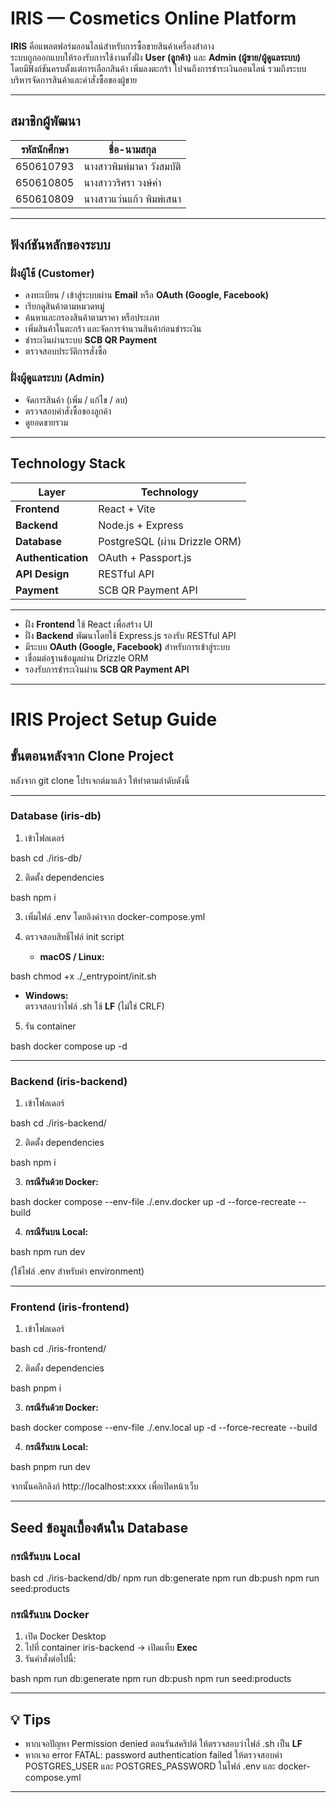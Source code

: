 # IRIS — Cosmetics Online Platform

**IRIS** คือแพลตฟอร์มออนไลน์สำหรับการซื้อขายสินค้าเครื่องสำอาง  
ระบบถูกออกแบบให้รองรับการใช้งานทั้งฝั่ง **User (ลูกค้า)** และ **Admin (ผู้ขาย/ผู้ดูแลระบบ)**  
โดยมีฟังก์ชันครบตั้งแต่การเลือกสินค้า เพิ่มลงตะกร้า ไปจนถึงการชำระเงินออนไลน์ รวมถึงระบบบริหารจัดการสินค้าและคำสั่งซื้อของผู้ขาย

---

## สมาชิกผู้พัฒนา

| รหัสนักศึกษา | ชื่อ-นามสกุล |
|----------------|-------------------------------|
| 650610793 | นางสาวพิมพ์มาดา วังสมบัติ |
| 650610805 | นางสาววริศรา วงษ์คำ |
| 650610809 | นางสาวแว่นแก้ว พิมพ์เสนา |

---

## ฟังก์ชันหลักของระบบ

### ฝั่งผู้ใช้ (Customer)
- ลงทะเบียน / เข้าสู่ระบบผ่าน **Email** หรือ **OAuth (Google, Facebook)**
- เรียกดูสินค้าตามหมวดหมู่
- ค้นหาและกรองสินค้าตามราคา หรือประเภท
- เพิ่มสินค้าในตะกร้า และจัดการจำนวนสินค้าก่อนชำระเงิน
- ชำระเงินผ่านระบบ **SCB QR Payment**
- ตรวจสอบประวัติการสั่งซื้อ

### ฝั่งผู้ดูแลระบบ (Admin)
- จัดการสินค้า (เพิ่ม / แก้ไข / ลบ)
- ตรวจสอบคำสั่งซื้อของลูกค้า
- ดูยอดขายรวม

---

## Technology Stack

| Layer | Technology |
|-------|-------------|
| **Frontend** | React + Vite |
| **Backend** | Node.js + Express |
| **Database** | PostgreSQL (ผ่าน Drizzle ORM) |
| **Authentication** | OAuth + Passport.js |
| **API Design** | RESTful API |
| **Payment** | SCB QR Payment API |

---

- ฝั่ง **Frontend** ใช้ React เพื่อสร้าง UI  
- ฝั่ง **Backend** พัฒนาโดยใช้ Express.js รองรับ RESTful API  
- มีระบบ **OAuth (Google, Facebook)** สำหรับการเข้าสู่ระบบ  
- เชื่อมต่อฐานข้อมูลผ่าน Drizzle ORM  
- รองรับการชำระเงินผ่าน **SCB QR Payment API**

---

# IRIS Project Setup Guide

## ขั้นตอนหลังจาก Clone Project
หลังจาก git clone โปรเจกต์มาแล้ว ให้ทำตามลำดับดังนี้

---

### Database (iris-db)

1. เข้าโฟลเดอร์  
   
bash
   cd ./iris-db/

2. ติดตั้ง dependencies  
   
bash
   npm i

3. เพิ่มไฟล์ .env โดยอิงค่าจาก docker-compose.yml

4. ตรวจสอบสิทธิ์ไฟล์ init script  
   - **macOS / Linux:**  
     
bash
     chmod +x ./_entrypoint/init.sh 

   - **Windows:**  
     ตรวจสอบว่าไฟล์ .sh ใช้ **LF** (ไม่ใช่ CRLF)

5. รัน container  
   
bash
   docker compose up -d

---

### Backend (iris-backend)

1. เข้าโฟลเดอร์  
   
bash
   cd ./iris-backend/  

2. ติดตั้ง dependencies  
   
bash
   npm i

3. **กรณีรันด้วย Docker:**  
   
bash
   docker compose --env-file ./.env.docker up -d --force-recreate --build

4. **กรณีรันบน Local:**  
   
bash
   npm run dev  

   (ใช้ไฟล์ .env สำหรับค่า environment)

---

### Frontend (iris-frontend)

1. เข้าโฟลเดอร์  
   
bash
   cd ./iris-frontend/

2. ติดตั้ง dependencies  
   
bash
   pnpm i

3. **กรณีรันด้วย Docker:**  
   
bash
   docker compose --env-file ./.env.local up -d --force-recreate --build

4. **กรณีรันบน Local:**  
   
bash
   pnpm run dev

   จากนั้นคลิกลิงก์ http://localhost:xxxx เพื่อเปิดหน้าเว็บ

---

## Seed ข้อมูลเบื้องต้นใน Database

### กรณีรันบน Local
bash
cd ./iris-backend/db/
npm run db:generate
npm run db:push
npm run seed:products

### กรณีรันบน Docker
1. เปิด Docker Desktop  
2. ไปที่ container iris-backend → เปิดแท็บ **Exec**
3. รันคำสั่งต่อไปนี้:
   
bash
   npm run db:generate
   npm run db:push
   npm run seed:products

---

## 💡 Tips

- หากเจอปัญหา Permission denied ตอนรันสคริปต์ ให้ตรวจสอบว่าไฟล์ .sh เป็น **LF**
- หากเจอ error FATAL: password authentication failed ให้ตรวจสอบค่า POSTGRES_USER และ POSTGRES_PASSWORD ในไฟล์ .env และ docker-compose.yml

---
